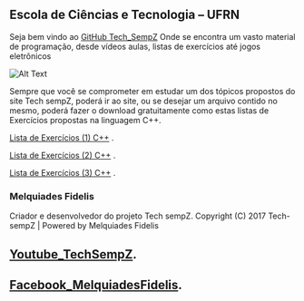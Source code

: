## Escola de Ciências e Tecnologia – UFRN

Seja bem vindo ao [GitHub Tech_SempZ](http://tech-sempz.blogspot.com.br/) Onde se encontra um vasto material de programação, desde vídeos aulas, listas de exercícios até jogos eletrônicos 


![Alt Text](https://i.ytimg.com/vi/6Hxe8h3Yu8I/maxresdefault.jpg)

Sempre que você se comprometer em estudar um dos tópicos propostos do site Tech sempZ, poderá ir ao site, ou se desejar um arquivo contido no mesmo, poderá fazer o download gratuitamente como estas listas de Exercícios propostas na linguagem C++.

[Lista de Exercícios (1) C++](http://tech-sempz.blogspot.com.br/2017/09/lista-de-exercicio-1-c.html) .

[Lista de Exercícios (2) C++](http://tech-sempz.blogspot.com.br/2017/09/lista-de-exercicio-2-c.html) .

[Lista de Exercícios (3) C++](http://tech-sempz.blogspot.com.br/2017/09/lista-de-exercicio-3-c.html) .

### Melquiades Fidelis

Criador e desenvolvedor do projeto Tech sempZ. Copyright (C) 2017 Tech-sempZ | Powered by Melquiades Fidelis

## [Youtube_TechSempZ](https://www.youtube.com/channel/UCdciwN8LatUX22jZkTBajfA?sub_confirmation=1).

## [Facebook_MelquiadesFidelis](https://www.facebook.com/melquiades.fidelis).
